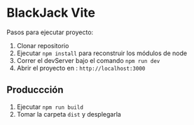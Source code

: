 # BlackJack Vite

Pasos para ejecutar proyecto:

1. Clonar repositorio
2. Ejecutar `npm install` para reconstruir los módulos de node
3. Correr el devServer bajo el comando `npm run dev`
4. Abrir el proyecto en : `http://localhost:3000`

## Produccción

1. Ejecutar `npm run build`
2. Tomar la carpeta `dist` y desplegarla
